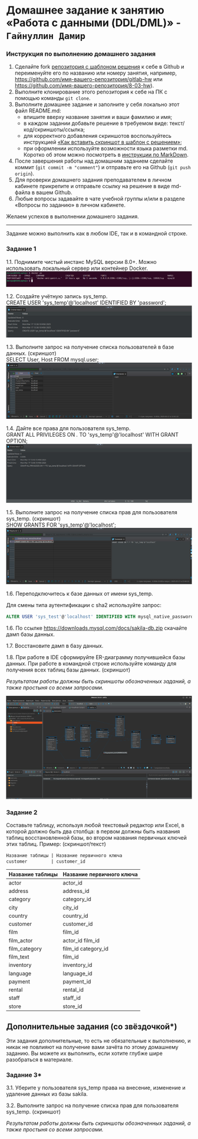 # Домашнее задание к занятию «Работа с данными (DDL/DML)» - `Гайнуллин Дамир`

### Инструкция по выполнению домашнего задания

1. Сделайте fork [репозитория c шаблоном решения](https://github.com/netology-code/sys-pattern-homework) к себе в Github и переименуйте его по названию или номеру занятия, например, https://github.com/имя-вашего-репозитория/gitlab-hw или https://github.com/имя-вашего-репозитория/8-03-hw).
2. Выполните клонирование этого репозитория к себе на ПК с помощью команды `git clone`.
3. Выполните домашнее задание и заполните у себя локально этот файл README.md:
   - впишите вверху название занятия и ваши фамилию и имя;
   - в каждом задании добавьте решение в требуемом виде: текст/код/скриншоты/ссылка;
   - для корректного добавления скриншотов воспользуйтесь инструкцией [«Как вставить скриншот в шаблон с решением»](https://github.com/netology-code/sys-pattern-homework/blob/main/screen-instruction.md);
   - при оформлении используйте возможности языка разметки md. Коротко об этом можно посмотреть в [инструкции по MarkDown](https://github.com/netology-code/sys-pattern-homework/blob/main/md-instruction.md).
4. После завершения работы над домашним заданием сделайте коммит (`git commit -m "comment"`) и отправьте его на Github (`git push origin`).
5. Для проверки домашнего задания преподавателем в личном кабинете прикрепите и отправьте ссылку на решение в виде md-файла в вашем Github.
6. Любые вопросы задавайте в чате учебной группы и/или в разделе «Вопросы по заданию» в личном кабинете.

Желаем успехов в выполнении домашнего задания.

---

Задание можно выполнить как в любом IDE, так и в командной строке.

### Задание 1
1.1. Поднимите чистый инстанс MySQL версии 8.0+. Можно использовать локальный сервер или контейнер Docker.
![скриншот 1](https://github.com/Reqroot-pro/homework/blob/main/SQL/12.02/img/1.png)

1.2. Создайте учётную запись sys_temp.  
CREATE USER 'sys_temp'@'localhost' IDENTIFIED BY 'password';
![скриншот 2](https://github.com/Reqroot-pro/homework/blob/main/SQL/12.02/img/2.png)

1.3. Выполните запрос на получение списка пользователей в базе данных. (скриншот)  
SELECT User, Host FROM mysql.user;
![скриншот 3](https://github.com/Reqroot-pro/homework/blob/main/SQL/12.02/img/3.png)

1.4. Дайте все права для пользователя sys_temp.  
GRANT ALL PRIVILEGES ON *.* TO 'sys_temp'@'localhost' WITH GRANT OPTION;
![скриншот 4](https://github.com/Reqroot-pro/homework/blob/main/SQL/12.02/img/4.1.png)

1.5. Выполните запрос на получение списка прав для пользователя sys_temp. (скриншот)  
SHOW GRANTS FOR 'sys_temp'@'localhost';
![скриншот 5](https://github.com/Reqroot-pro/homework/blob/main/SQL/12.02/img/5.png)

1.6. Переподключитесь к базе данных от имени sys_temp.

Для смены типа аутентификации с sha2 используйте запрос: 
```sql
ALTER USER 'sys_test'@'localhost' IDENTIFIED WITH mysql_native_password BY 'password';
```
1.6. По ссылке https://downloads.mysql.com/docs/sakila-db.zip скачайте дамп базы данных.

1.7. Восстановите дамп в базу данных.

1.8. При работе в IDE сформируйте ER-диаграмму получившейся базы данных. При работе в командной строке используйте команду для получения всех таблиц базы данных. (скриншот)

*Результатом работы должны быть скриншоты обозначенных заданий, а также простыня со всеми запросами.*

![скриншот 6](https://github.com/Reqroot-pro/homework/blob/main/SQL/12.02/img/6.png)


### Задание 2
Составьте таблицу, используя любой текстовый редактор или Excel, в которой должно быть два столбца: в первом должны быть названия таблиц восстановленной базы, во втором названия первичных ключей этих таблиц. Пример: (скриншот/текст)
```
Название таблицы | Название первичного ключа
customer         | customer_id
```


| Название таблицы  | Название первичного ключа |
|-------------------|---------------------------|
| actor             | actor_id                  |
| address           | address_id                |
| category          | category_id               |
| city              | city_id                   |
| country           | country_id                |
| customer          | customer_id               |
| film              | film_id                   |
| film_actor        | actor_id  film_id         |
| film_category     | film_id   category_id     |
| film_text         | film_id                   |
| inventory         | inventory_id              |
| language          | language_id               |
| payment           | payment_id                |
| rental            | rental_id                 |
| staff             | staff_id                  |
| store             | store_id                  |


## Дополнительные задания (со звёздочкой*)
Эти задания дополнительные, то есть не обязательные к выполнению, и никак не повлияют на получение вами зачёта по этому домашнему заданию. Вы можете их выполнить, если хотите глубже шире разобраться в материале.

### Задание 3*
3.1. Уберите у пользователя sys_temp права на внесение, изменение и удаление данных из базы sakila.

3.2. Выполните запрос на получение списка прав для пользователя sys_temp. (скриншот)

*Результатом работы должны быть скриншоты обозначенных заданий, а также простыня со всеми запросами.*
